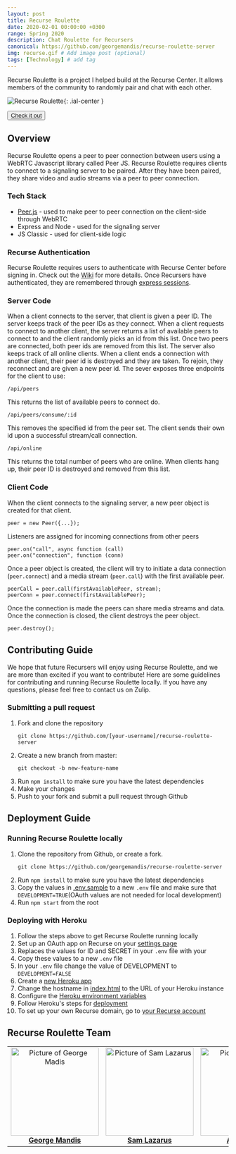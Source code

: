 ```yaml
---
layout: post
title: Recurse Roulette
date: 2020-02-01 00:00:00 +0300
range: Spring 2020
description: Chat Roulette for Recursers
canonical: https://github.com/georgemandis/recurse-roulette-server
img: recurse.gif # Add image post (optional)
tags: [Technology] # add tag
---
```


Recurse Roulette is a project I helped build at the Recurse Center. It allows members of the community to randomly pair and chat with each other.

![Recurse Roulette]({{site.baseurl}}/assets/img/recurse-roulette.png){: .ial-center }

<button class="button">[Check it out](http://roulette.recurse.com/)</button>

## Overview

Recurse Roulette opens a peer to peer connection between users using a WebRTC Javascript library called Peer JS. Recurse Roulette requires clients to connect to a signaling server to be paired. After they have been paired, they share video and audio streams via a peer to peer connection.

### Tech Stack

- [Peer.js](https://peerjs.com/) - used to make peer to peer connection on the client-side through WebRTC
- Express and Node - used for the signaling server
- JS Classic - used for client-side logic

### Recurse Authentication

Recurse Roulette requires users to authenticate with Recurse Center before signing in. Check out the [Wiki](https://github.com/recursecenter/wiki/wiki/Recurse-Center-API) for more details. Once Recursers have authenticated, they are remembered through [express sessions](https://www.npmjs.com/package/express-session).

### Server Code

When a client connects to the server, that client is given a peer ID. The server keeps track of the peer IDs as they connect. When a client requests to connect to another client, the server returns a list of available peers to connect to and the client randomly picks an id from this list. Once two peers are connected, both peer ids are removed from this list. The server also keeps track of all online clients. When a client ends a connection with another client, their peer id is destroyed and they are taken. To rejoin, they reconnect and are given a new peer id.
The sever exposes three endpoints for the client to use:

```
/api/peers
```

This returns the list of available peers to connect do.

```
/api/peers/consume/:id
```

This removes the specified id from the peer set. The client sends their own id upon a successful stream/call connection.

```
/api/online
```

This returns the total number of peers who are online. When clients hang up, their peer ID is destroyed and removed from this list.

### Client Code

When the client connects to the signaling server, a new peer object is created for that client.

```
peer = new Peer({...});
```

Listeners are assigned for incoming connections from other peers

```
peer.on("call", async function (call)
peer.on("connection", function (conn)
```

Once a peer object is created, the client will try to initiate a data connection (`peer.connect`) and a media stream (`peer.call`) with the first available peer.

```
peerCall = peer.call(firstAvailablePeer, stream);
peerConn = peer.connect(firstAvailablePeer);
```

Once the connection is made the peers can share media streams and data. Once the connection is closed, the client destroys the peer object.

```
peer.destroy();
```

## Contributing Guide

We hope that future Recursers will enjoy using Recurse Roulette, and we are more than excited if you want to contribute! Here are some guidelines for contributing and running Recurse Roulette locally. If you have any questions, please feel free to contact us on Zulip.

### Submitting a pull request

1. Fork and clone the repository
   ```
   git clone https://github.com/[your-username]/recurse-roulette-server
   ```
2. Create a new branch from master:
   ```
   git checkout -b new-feature-name
   ```
3. Run `npm install` to make sure you have the latest dependencies
4. Make your changes
5. Push to your fork and submit a pull request through Github

## Deployment Guide

### Running Recurse Roulette locally

1. Clone the repository from Github, or create a fork.
   ```
   git clone https://github.com/georgemandis/recurse-roulette-server
   ```
2. Run `npm install` to make sure you have the latest dependencies
3. Copy the values in [.env.sample](./.env.sample) to a new `.env` file and make sure that `DEVELOPMENT=TRUE`(OAuth values are not needed for local development)
4. Run `npm start` from the root

### Deploying with Heroku

1. Follow the steps above to get Recurse Roulette running locally
2. Set up an OAuth app on Recurse on your [settings page](https://www.recurse.com/settings/apps)
3. Replaces the values for ID and SECRET in your `.env` file with your
4. Copy these values to a new `.env` file
5. In your `.env` file change the value of DEVELOPMENT to `DEVELOPMENT=FALSE`
6. Create a [new Heroku app](https://devcenter.heroku.com/start)
7. Change the hostname in [index.html](./index.html#L195) to the URL of your Heroku instance
8. Configure the [Heroku environment variables](https://devcenter.heroku.com/articles/config-vars)
9. Follow Heroku's steps for [deployment](https://devcenter.heroku.com/articles/git#creating-a-heroku-remote)
10. To set up your own Recurse domain, go to [your Recurse account](https://www.recurse.com/domains)

## Recurse Roulette Team

<table>
  <tr>
    <td align="center"><a href="https://github.com/georgemandis"><img src="https://avatars0.githubusercontent.com/u/21219?s=460&v=4" width="200px;" alt="Picture of George Madis"/><br /><b>George Mandis</b></a></td>
    <td align="center"><a href="https://github.com/samson212"><img src="https://avatars2.githubusercontent.com/u/1728821?s=400&v=4" width="200px;" alt="Picture of Sam Lazarus"/><br /><b>Sam Lazarus</b></a></td>
    <td align="center"><a href="https://github.com/allicolyer"><img src="https://avatars1.githubusercontent.com/u/11083917?s=460&v=4" width="200px;" alt="Picture of Allison Colyer"/><br /><b>Alli Colyer</b></a></td>
    <td align="center"><a href="https://github.com/AsaNeedle"><img src="https://avatars3.githubusercontent.com/u/43149404?s=460&v=4" width="200px;" alt="Picture of Asa Needle"/><br /><b>Asa Needle</b></a></td>
  </tr>
</table>
